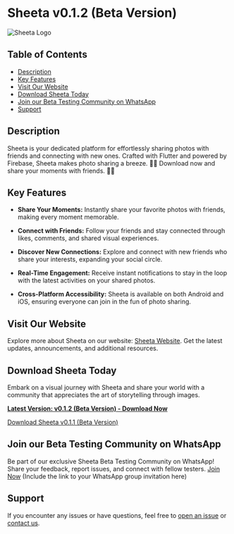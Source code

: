 # Sheeta v0.1.2 (Beta Version)

![Sheeta Logo](https://res.cloudinary.com/duhdjmrqe/image/upload/v1701695066/mohamedmonster/sheeta_tlghpm.png)

## Table of Contents

- [Description](#description)
- [Key Features](#key-features)
- [Visit Our Website](#visit-our-website)
- [Download Sheeta Today](#download-sheeta-today)
- [Join our Beta Testing Community on WhatsApp](#join-our-beta-testing-community-on-whatsapp)
- [Support](#support)

## Description

Sheeta is your dedicated platform for effortlessly sharing photos with friends and connecting with new ones. Crafted with Flutter and powered by Firebase, Sheeta makes photo sharing a breeze. 📸🌟
Download now and share your moments with friends. 🚀📲

## Key Features

- **Share Your Moments:** Instantly share your favorite photos with friends, making every moment memorable.

- **Connect with Friends:** Follow your friends and stay connected through likes, comments, and shared visual experiences.

- **Discover New Connections:** Explore and connect with new friends who share your interests, expanding your social circle.

- **Real-Time Engagement:** Receive instant notifications to stay in the loop with the latest activities on your shared photos.

- **Cross-Platform Accessibility:** Sheeta is available on both Android and iOS, ensuring everyone can join in the fun of photo sharing.

## Visit Our Website

Explore more about Sheeta on our website: [Sheeta Website](https://norasahmedx.web.app/mobile/sheeta.html). Get the latest updates, announcements, and additional resources.

## Download Sheeta Today

Embark on a visual journey with Sheeta and share your world with a community that appreciates the art of storytelling through images.

**[Latest Version: v0.1.2 (Beta Version) - Download Now](/Sheeta-Official/Sheeta-Mobile-Releases/releases/download/v0.1.2/sheeta-v0.1.2.apk)**

[Download Sheeta v0.1.1 (Beta Version)](/Sheeta-Official/Sheeta-Mobile-Releases/releases/download/v0.1.1/sheeta-v0.1.1.apk)

## Join our Beta Testing Community on WhatsApp

Be part of our exclusive Sheeta Beta Testing Community on WhatsApp! Share your feedback, report issues, and connect with fellow testers. [Join Now](https://chat.whatsapp.com/HOgrtctbuuC5bVuP7QHcab) (Include the link to your WhatsApp group invitation here)

## Support

If you encounter any issues or have questions, feel free to [open an issue](https://norasahmedx.web.app/contact.html) or [contact us](https://norasahmedx.web.app/contact.html).
